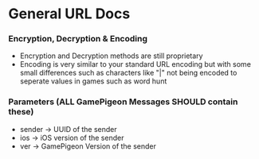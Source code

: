 # General URL Docs #


### Encryption, Decryption & Encoding ###
 - Encryption and Decryption methods are still proprietary
 - Encoding is very similar to your standard URL encoding but with some small differences such as characters like  "|" not being encoded to seperate values in games such as word hunt





### Parameters (ALL GamePigeon Messages SHOULD contain these) ###
  - sender -> UUID of the sender
  - ios -> iOS version of the sender
  - ver -> GamePigeon Version of the sender
  
